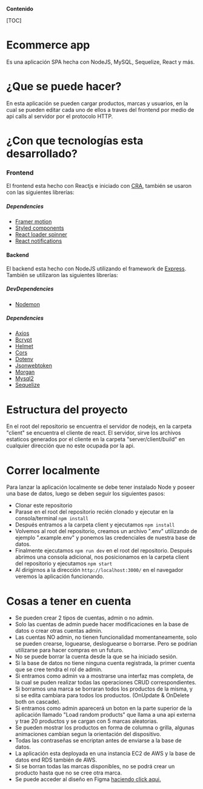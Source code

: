 **Contenido**

[TOC]

# Ecommerce app

Es una aplicación SPA hecha con NodeJS, MySQL, Sequelize, React y más.

# ¿Que se puede hacer?

En esta aplicación se pueden cargar productos, marcas y usuarios, en la cual se pueden editar cada uno de ellos a traves del frontend por medio de api calls al servidor por el protocolo HTTP.

# ¿Con que tecnologías esta desarrollado?

### Frontend

El frontend esta hecho con Reactjs e iniciado con [CRA](https://www.npmjs.com/package/create-react-app "CRA"), también se usaron con las siguientes librerías:

##### Dependencies

-   [Framer motion](https://www.npmjs.com/package/framer-motion "Framer motion")
-   [Styled components](https://www.npmjs.com/package/styled-components "Styled components")
-   [React loader spinner](https://www.npmjs.com/package/react-loader-spinner "React loader spinner")
-   [React notifications](https://www.npmjs.com/package/react-notifications "React notifications")

#### Backend

El backend esta hecho con NodeJS utilizando el framework de [Express](https://www.npmjs.com/package/express "Express"). También se utilizaron las siguientes librerías:

##### DevDependencies

-   [Nodemon](https://www.npmjs.com/package/nodemon "Nodemon")

##### Dependencies

-   [Axios](https://www.npmjs.com/package/axios "Axios")
-   [Bcrypt](https://www.npmjs.com/package/bcrypt "Bcrypt")
-   [Helmet](https://www.npmjs.com/package/helmet "Helmet")
-   [Cors](https://www.npmjs.com/package/cors "Cors")
-   [Dotenv](https://www.npmjs.com/package/dotenv "Dotenv")
-   [Jsonwebtoken](https://www.npmjs.com/package/jsonwebtoken "Jsonwebtoken")
-   [Morgan](https://www.npmjs.com/package/morgan "Morgan")
-   [Mysql2](https://www.npmjs.com/package/mysql2 "Mysql2")
-   [Sequelize](https://www.npmjs.com/package/sequelize "Sequelize")

# Estructura del proyecto

En el root del repositorio se encuentra el servidor de nodejs, en la carpeta "client" se encuentra el cliente de react.
El servidor, sirve los archivos estaticos generados por el cliente en la carpeta "server/client/build" en cualquier dirección que no este ocupada por la api.

# Correr localmente

Para lanzar la aplicación localmente se debe tener instalado Node y poseer una base de datos, luego se deben seguir los siguientes pasos:

-   Clonar este repositorio
-   Parase en el root del repositorio recién clonado y ejecutar en la consola/terminal `npm install`
-   Después entramos a la carpeta client y ejecutamos `npm install`
-   Volvemos al root del repositorio, creamos un archivo ".env" utilizando de ejemplo ".example.env" y ponemos las credenciales de nuestra base de datos.
-   Finalmente ejecutamos `npm run dev` en el root del repositorio. Después abrimos una consola adicional, nos posicionamos en la carpeta client del repositorio y ejecutamos `npm start`
-   Al dirigirnos a la dirección `http://localhost:3000/` en el navegador veremos la aplicación funcionando.

# Cosas a tener en cuenta

-   Se pueden crear 2 tipos de cuentas, admin o no admin.
-   Solo las cuentas de admin puede hacer modificaciones en la base de datos o crear otras cuentas admin.
-   Las cuentas NO admin, no tienen funcionalidad momentaneamente, solo se pueden crearse, loguearse, desloguearse o borrarse. Pero se podrian utilizarse para hacer compras en un futuro.
-   No se puede borrar la cuenta desde la que se ha iniciado sesión.
-   Si la base de datos no tiene ninguna cuenta registrada, la primer cuenta que se cree tendra el rol de admin.
-   Si entramos como admin va a mostrarse una interfaz mas completa, de la cual se puden realizar todas las operaciones CRUD correspondientes.
-   Si borramos una marca se borraran todos los productos de la misma, y si se edita cambiara para todos los productos. (OnUpdate & OnDelete both on cascade).
-   Si entramos como admin aparecerá un boton en la parte superior de la aplicación llamado "Load random products" que llama a una api externa y trae 20 productos y se cargan con 5 marcas aleatorias.
-   Se pueden mostrar los productos en forma de columna o grilla, algunas animaciones cambian segun la orientación del dispositivo.
-   Todas las contraseñas se encriptan antes de enviarse a la base de datos.
-   La aplicación esta deployada en una instancia EC2 de AWS y la base de datos end RDS también de AWS.
-   Si se borran todas las marcas disponibles, no se podrá crear un producto hasta que no se cree otra marca.
-   Se puede acceder al diseño en Figma [haciendo click aqui.](https://www.figma.com/file/5yCre0XqPtcfdXRCIxAZzc/StoryDotsCRUD "haciendo click aqui.")
